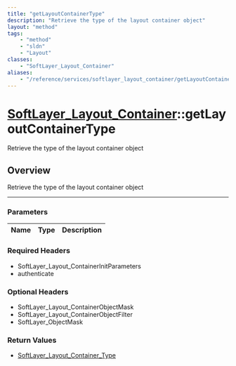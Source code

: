 ```yaml
---
title: "getLayoutContainerType"
description: "Retrieve the type of the layout container object"
layout: "method"
tags:
    - "method"
    - "sldn"
    - "Layout"
classes:
    - "SoftLayer_Layout_Container"
aliases:
    - "/reference/services/softlayer_layout_container/getLayoutContainerType"
---
```

# [SoftLayer_Layout_Container](/reference/services/SoftLayer_Layout_Container)::getLayoutContainerType


Retrieve the type of the layout container object


## Overview 
Retrieve the type of the layout container object

-----

### Parameters 
|Name | Type | Description |
| --- | --- | --- |


### Required Headers
* SoftLayer_Layout_ContainerInitParameters
* authenticate


### Optional Headers
* SoftLayer_Layout_ContainerObjectMask
* SoftLayer_Layout_ContainerObjectFilter
* SoftLayer_ObjectMask

### Return Values
* <a href='/reference/datatypes/SoftLayer_Layout_Container_Type'>SoftLayer_Layout_Container_Type </a>




